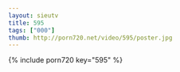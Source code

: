 ```yaml
--- 
layout: sieutv
title: 595
tags: ["000"]
thumb: http://porn720.net/video/595/poster.jpg
---
```

{% include porn720 key="595" %} 
